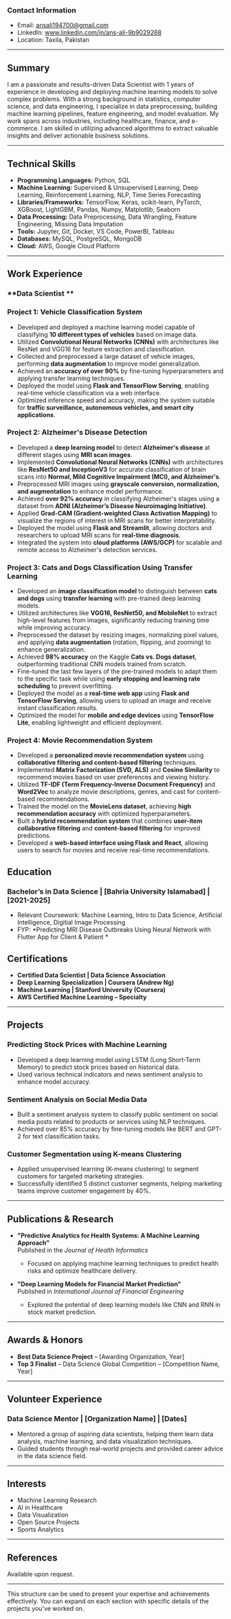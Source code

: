 ### **Contact Information**
- Email: ansali194700@gmail.com  
- LinkedIn: www.linkedin.com/in/ans-ali-9b9029268   
- Location: Taxila, Pakistan

---

## **Summary**

I am a passionate and results-driven Data Scientist with 1 years of experience in developing and deploying machine learning models to solve complex problems. With a strong background in statistics, computer science, and data engineering, I specialize in data preprocessing, building machine learning pipelines, feature engineering, and model evaluation. My work spans across industries, including healthcare, finance, and e-commerce. I am skilled in utilizing advanced algorithms to extract valuable insights and deliver actionable business solutions.

---

## **Technical Skills**

- **Programming Languages:** Python, SQL  
- **Machine Learning:** Supervised & Unsupervised Learning, Deep Learning, Reinforcement Learning, NLP, Time Series Forecasting  
- **Libraries/Frameworks:** TensorFlow, Keras, scikit-learn, PyTorch, XGBoost, LightGBM, Pandas, Numpy, Matplotlib, Seaborn  
- **Data Processing:** Data Preprocessing, Data Wrangling, Feature Engineering, Missing Data Imputation  
- **Tools:** Jupyter, Git, Docker, VS Code, PowerBI, Tableau  
- **Databases:** MySQL, PostgreSQL, MongoDB  
- **Cloud:** AWS, Google Cloud Platform  


---

## **Work Experience**

### **Data Scientist **
### **Project 1: Vehicle Classification System**  
- Developed and deployed a machine learning model capable of classifying **10 different types of vehicles** based on image data.  
- Utilized **Convolutional Neural Networks (CNNs)** with architectures like ResNet and VGG16 for feature extraction and classification.  
- Collected and preprocessed a large dataset of vehicle images, performing **data augmentation** to improve model generalization.  
- Achieved an **accuracy of over 90%** by fine-tuning hyperparameters and applying transfer learning techniques.  
- Deployed the model using **Flask and TensorFlow Serving**, enabling real-time vehicle classification via a web interface.  
- Optimized inference speed and accuracy, making the system suitable for **traffic surveillance, autonomous vehicles, and smart city applications**.

### **Project 2: Alzheimer's Disease Detection**  
- Developed a **deep learning model** to detect **Alzheimer's disease** at different stages using **MRI scan images**.  
- Implemented **Convolutional Neural Networks (CNNs)** with architectures like **ResNet50 and InceptionV3** for accurate classification of brain scans into **Normal, Mild Cognitive Impairment (MCI), and Alzheimer's**.  
- Preprocessed MRI images using **grayscale conversion, normalization, and augmentation** to enhance model performance.  
- Achieved **over 92% accuracy** in classifying Alzheimer's stages using a dataset from **ADNI (Alzheimer’s Disease Neuroimaging Initiative)**.  
- Applied **Grad-CAM (Gradient-weighted Class Activation Mapping)** to visualize the regions of interest in MRI scans for better interpretability.  
- Deployed the model using **Flask and Streamlit**, allowing doctors and researchers to upload MRI scans for **real-time diagnosis**.  
- Integrated the system into **cloud platforms (AWS/GCP)** for scalable and remote access to Alzheimer's detection services.


### **Project 3: Cats and Dogs Classification Using Transfer Learning**  
- Developed an **image classification model** to distinguish between **cats and dogs** using **transfer learning** with pre-trained deep learning models.  
- Utilized architectures like **VGG16, ResNet50, and MobileNet** to extract high-level features from images, significantly reducing training time while improving accuracy.  
- Preprocessed the dataset by resizing images, normalizing pixel values, and applying **data augmentation** (rotation, flipping, and zooming) to enhance generalization.  
- Achieved **98% accuracy** on the Kaggle **Cats vs. Dogs dataset**, outperforming traditional CNN models trained from scratch.  
- Fine-tuned the last few layers of the pre-trained models to adapt them to the specific task while using **early stopping and learning rate scheduling** to prevent overfitting.  
- Deployed the model as a **real-time web app** using **Flask and TensorFlow Serving**, allowing users to upload an image and receive instant classification results.  
- Optimized the model for **mobile and edge devices** using **TensorFlow Lite**, enabling lightweight and efficient deployment.

### **Project 4: Movie Recommendation System**  
- Developed a **personalized movie recommendation system** using **collaborative filtering and content-based filtering** techniques.  
- Implemented **Matrix Factorization (SVD, ALS)** and **Cosine Similarity** to recommend movies based on user preferences and viewing history.  
- Utilized **TF-IDF (Term Frequency-Inverse Document Frequency)** and **Word2Vec** to analyze movie descriptions, genres, and cast for content-based recommendations.  
- Trained the model on the **MovieLens dataset**, achieving **high recommendation accuracy** with optimized hyperparameters.  
- Built a **hybrid recommendation system** that combines **user-item collaborative filtering** and **content-based filtering** for improved predictions.  
- Developed a **web-based interface using Flask and React**, allowing users to search for movies and receive real-time recommendations.  



## **Education**

### **Bachelor’s in Data Science | [Bahria University Islamabad] | [2021-2025]**
- Relevant Coursework: Machine Learning, Intro to Data Science,  Artificial Intelligence, Digitial Image Processing
- FYP: *Predicting MRI Disease Outbreaks Using Neural Network with Flutter App for Client & Patient *



## **Certifications**

- **Certified Data Scientist | Data Science Association**  
- **Deep Learning Specialization | Coursera (Andrew Ng)**  
- **Machine Learning | Stanford University (Coursera)**  
- **AWS Certified Machine Learning – Specialty**

---

## **Projects**

### **Predicting Stock Prices with Machine Learning**  
- Developed a deep learning model using LSTM (Long Short-Term Memory) to predict stock prices based on historical data.  
- Used various technical indicators and news sentiment analysis to enhance model accuracy.

### **Sentiment Analysis on Social Media Data**  
- Built a sentiment analysis system to classify public sentiment on social media posts related to products or services using NLP techniques.  
- Achieved over 85% accuracy by fine-tuning models like BERT and GPT-2 for text classification tasks.

### **Customer Segmentation using K-means Clustering**  
- Applied unsupervised learning (K-means clustering) to segment customers for targeted marketing strategies.  
- Successfully identified 5 distinct customer segments, helping marketing teams improve customer engagement by 40%.

---

## **Publications & Research**

- **"Predictive Analytics for Health Systems: A Machine Learning Approach"**  
  Published in the *Journal of Health Informatics*  
  - Focused on applying machine learning techniques to predict health risks and optimize healthcare delivery.

- **"Deep Learning Models for Financial Market Prediction"**  
  Published in *International Journal of Financial Engineering*  
  - Explored the potential of deep learning models like CNN and RNN in stock market prediction.

---

## **Awards & Honors**

- **Best Data Science Project** – [Awarding Organization, Year]  
- **Top 3 Finalist** – Data Science Global Competition – [Competition Name, Year]

---

## **Volunteer Experience**

### **Data Science Mentor | [Organization Name] | [Dates]**
- Mentored a group of aspiring data scientists, helping them learn data analysis, machine learning, and data visualization techniques.
- Guided students through real-world projects and provided career advice in the data science field.

---

## **Interests**

- Machine Learning Research  
- AI in Healthcare  
- Data Visualization  
- Open Source Projects  
- Sports Analytics  

---

## **References**

Available upon request.

---

This structure can be used to present your expertise and achievements effectively. You can expand on each section with specific details of the projects you’ve worked on.
